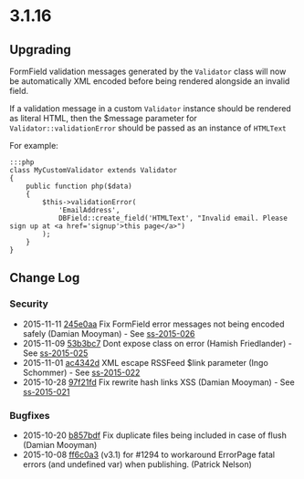 # 3.1.16

## Upgrading

FormField validation messages generated by the `Validator` class will now be automatically XML
encoded before being rendered alongside an invalid field.

If a validation message in a custom `Validator` instance should be rendered as literal HTML,
then the $message parameter for `Validator::validationError` should be passed as an instance
of `HTMLText`

For example:


	:::php
	class MyCustomValidator extends Validator 
	{
		public function php($data) 
		{ 
			$this->validationError(
				'EmailAddress',
				DBField::create_field('HTMLText', "Invalid email. Please sign up at <a href='signup'>this page</a>")
			);
		}
	}


<!--- Changes below this line will be automatically regenerated -->

## Change Log

### Security

 * 2015-11-11 [245e0aa](https://github.com/silverstripe/silverstripe-framework/commit/245e0aae2f5f3eb0acba1d198ad8e196bb224462) Fix FormField error messages not being encoded safely (Damian Mooyman) - See [ss-2015-026](http://www.silverstripe.org/download/security-releases/ss-2015-026)
 * 2015-11-09 [53b3bc7](https://github.com/silverstripe/silverstripe-framework/commit/53b3bc707bcccb8f5e5060f85ab1398a0975bba2) Dont expose class on error (Hamish Friedlander) - See [ss-2015-025](http://www.silverstripe.org/download/security-releases/ss-2015-025)
 * 2015-11-01 [ac4342d](https://github.com/silverstripe/silverstripe-framework/commit/ac4342d81d19201bd8d3814f168240db1ac565fe) XML escape RSSFeed $link parameter (Ingo Schommer) - See [ss-2015-022](http://www.silverstripe.org/download/security-releases/ss-2015-022)
 * 2015-10-28 [97f21fd](https://github.com/silverstripe/silverstripe-framework/commit/97f21fddb3c565052f19ee3b35366f48e1e9a36f) Fix rewrite hash links XSS (Damian Mooyman) - See [ss-2015-021](http://www.silverstripe.org/download/security-releases/ss-2015-021)

### Bugfixes

 * 2015-10-20 [b857bdf](https://github.com/silverstripe/silverstripe-framework/commit/b857bdf209d79fc623724e68f6a660354cbd5f93) Fix duplicate files being included in case of flush (Damian Mooyman)
 * 2015-10-08 [ff6c0a3](https://github.com/silverstripe/silverstripe-cms/commit/ff6c0a3160c5eb3ca624efea6585efb44399dc1c) (v3.1) for #1294 to workaround ErrorPage fatal errors (and undefined var) when publishing. (Patrick Nelson)
